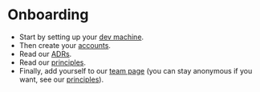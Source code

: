 # Onboarding

- Start by setting up your [dev machine](Dev-machine.md).
- Then create your [accounts](Accounts.md).
- Read our [ADRs](../../ADRs/0001-adrs.md).
- Read our [principles](../Principles.md).
- Finally, add yourself to our [team page](../../About/team.md) (you can stay anonymous if you want, see
  our [principles](../Principles.md)).
